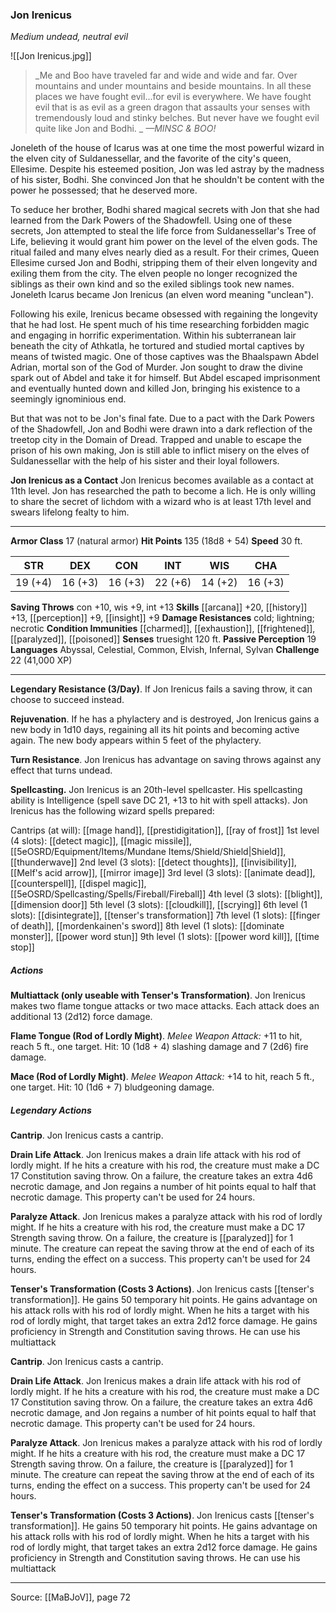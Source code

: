 ### Jon Irenicus
_Medium undead, neutral evil_

![[Jon Irenicus.jpg]]

> _Me and Boo have traveled far and wide and wide and far. Over mountains and under mountains and beside mountains. In all these places we have fought evil...for evil is everywhere. We have fought evil that is as evil as a green dragon that assaults your senses with tremendously loud and stinky belches. But never have we fought evil quite like Jon and Bodhi.
_
> _—MINSC & BOO!_

Joneleth of the house of Icarus was at one time the most powerful wizard in the elven city of Suldanessellar, and the favorite of the city's queen, Ellesime. Despite his esteemed position, Jon was led astray by the madness of his sister, Bodhi. She convinced Jon that he shouldn't be content with the power he possessed; that he deserved more.

To seduce her brother, Bodhi shared magical secrets with Jon that she had learned from the Dark Powers of the Shadowfell. Using one of these secrets, Jon attempted to steal the life force from Suldanessellar's Tree of Life, believing it would grant him power on the level of the elven gods. The ritual failed and many elves nearly died as a result. For their crimes, Queen Ellesime cursed Jon and Bodhi, stripping them of their elven longevity and exiling them from the city. The elven people no longer recognized the siblings as their own kind and so the exiled siblings took new names. Joneleth Icarus became Jon Irenicus (an elven word meaning "unclean").

Following his exile, Irenicus became obsessed with regaining the longevity that he had lost. He spent much of his time researching forbidden magic and engaging in horrific experimentation. Within his subterranean lair beneath the city of Athkatla, he tortured and studied mortal captives by means of twisted magic. One of those captives was the Bhaalspawn Abdel Adrian, mortal son of the God of Murder. Jon sought to draw the divine spark out of Abdel and take it for himself. But Abdel escaped imprisonment and eventually hunted down and killed Jon, bringing his existence to a seemingly ignominious end.

But that was not to be Jon's final fate. Due to a pact with the Dark Powers of the Shadowfell, Jon and Bodhi were drawn into a dark reflection of the treetop city in the Domain of Dread. Trapped and unable to escape the prison of his own making, Jon is still able to inflict misery on the elves of Suldanessellar with the help of his sister and their loyal followers.

**Jon Irenicus as a Contact** Jon Irenicus becomes available as a contact at 11th level. Jon has researched the path to become a lich. He is only willing to share the secret of lichdom with a wizard who is at least 17th level and swears lifelong fealty to him.






---

**Armor Class** 17 (natural armor)
**Hit Points** 135 (18d8 + 54)
**Speed** 30 ft.

| STR     | DEX     | CON     | INT     | WIS     | CHA     |
|---------|---------|---------|---------|---------|---------|
| 19 (+4) | 16 (+3) | 16 (+3) | 22 (+6) | 14 (+2) | 16 (+3) |

**Saving Throws** con +10, wis +9, int +13
**Skills** [[arcana]] +20, [[history]] +13, [[perception]] +9, [[insight]] +9
**Damage Resistances** cold; lightning; necrotic
**Condition Immunities** [[charmed]], [[exhaustion]], [[frightened]], [[paralyzed]], [[poisoned]]
**Senses** truesight 120 ft.
**Passive Perception** 19
**Languages** Abyssal, Celestial, Common, Elvish, Infernal, Sylvan
**Challenge** 22 (41,000 XP)

---

**Legendary Resistance (3/Day)**. If Jon Irenicus fails a saving throw, it can choose to succeed instead.

**Rejuvenation**. If he has a phylactery and is destroyed, Jon Irenicus gains a new body in 1d10 days, regaining all its hit points and becoming active again. The new body appears within 5 feet of the phylactery.

**Turn Resistance**. Jon Irenicus has advantage on saving throws against any effect that turns undead.

**Spellcasting.** Jon Irenicus is an 20th-level spellcaster. His spellcasting ability is Intelligence (spell save DC 21, +13 to hit with spell attacks). Jon Irenicus has the following wizard spells prepared:

Cantrips (at will): [[mage hand]], [[prestidigitation]], [[ray of frost]]
1st level (4 slots): [[detect magic]], [[magic missile]], [[5eOSRD/Equipment/Items/Mundane Items/Shield/Shield|Shield]], [[thunderwave]]
2nd level (3 slots): [[detect thoughts]], [[invisibility]], [[Melf's acid arrow]], [[mirror image]]
3rd level (3 slots): [[animate dead]], [[counterspell]], [[dispel magic]], [[5eOSRD/Spellcasting/Spells/Fireball/Fireball]]
4th level (3 slots): [[blight]], [[dimension door]]
5th level (3 slots): [[cloudkill]], [[scrying]]
6th level (1 slots): [[disintegrate]], [[tenser's transformation]]
7th level (1 slots): [[finger of death]], [[mordenkainen's sword]]
8th level (1 slots): [[dominate monster]], [[power word stun]]
9th level (1 slots): [[power word kill]], [[time stop]]

##### Actions
**Multiattack (only useable with Tenser's Transformation)**. Jon Irenicus makes two flame tongue attacks or two mace attacks. Each attack does an additional 13 (2d12) force damage.

**Flame Tongue (Rod of Lordly Might)**. _Melee Weapon Attack:_ +11 to hit, reach 5 ft., one target. Hit: 10 (1d8 + 4) slashing damage and 7 (2d6) fire damage.

**Mace (Rod of Lordly Might)**. _Melee Weapon Attack:_ +14 to hit, reach 5 ft., one target. Hit: 10 (1d6 + 7) bludgeoning damage.

##### Legendary Actions
**Cantrip**. Jon Irenicus casts a cantrip.

**Drain Life Attack**. Jon Irenicus makes a drain life attack with his rod of lordly might. If he hits a creature with his rod, the creature must make a DC 17 Constitution saving throw. On a failure, the creature takes an extra 4d6 necrotic damage, and Jon regains a number of hit points equal to half that necrotic damage. This property can't be used for 24 hours.

**Paralyze Attack**. Jon Irenicus makes a paralyze attack with his rod of lordly might. If he hits a creature with his rod, the creature must make a DC 17 Strength saving throw. On a failure, the creature is [[paralyzed]] for 1 minute. The creature can repeat the saving throw at the end of each of its turns, ending the effect on a success. This property can't be used for 24 hours.

**Tenser's Transformation (Costs 3 Actions)**. Jon Irenicus casts [[tenser's transformation]]. He gains 50 temporary hit points. He gains advantage on his attack rolls with his rod of lordly might. When he hits a target with his rod of lordly might, that target takes an extra 2d12 force damage. He gains proficiency in Strength and Constitution saving throws. He can use his multiattack

**Cantrip**. Jon Irenicus casts a cantrip.

**Drain Life Attack**. Jon Irenicus makes a drain life attack with his rod of lordly might. If he hits a creature with his rod, the creature must make a DC 17 Constitution saving throw. On a failure, the creature takes an extra 4d6 necrotic damage, and Jon regains a number of hit points equal to half that necrotic damage. This property can't be used for 24 hours.

**Paralyze Attack**. Jon Irenicus makes a paralyze attack with his rod of lordly might. If he hits a creature with his rod, the creature must make a DC 17 Strength saving throw. On a failure, the creature is [[paralyzed]] for 1 minute. The creature can repeat the saving throw at the end of each of its turns, ending the effect on a success. This property can't be used for 24 hours.

**Tenser's Transformation (Costs 3 Actions)**. Jon Irenicus casts [[tenser's transformation]]. He gains 50 temporary hit points. He gains advantage on his attack rolls with his rod of lordly might. When he hits a target with his rod of lordly might, that target takes an extra 2d12 force damage. He gains proficiency in Strength and Constitution saving throws. He can use his multiattack


---

Source: [[MaBJoV]], page 72